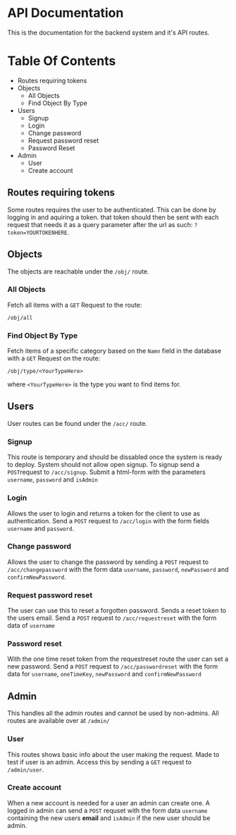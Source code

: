 # API Documentation
This is the documentation for the backend system and it's API routes.

# Table Of Contents
* Routes requiring tokens
* Objects
    * All Objects
    * Find Object By Type
* Users
    * Signup
    * Login
    * Change password
    * Request password reset
    * Password Reset
* Admin
    * User
    * Create account

## Routes requiring tokens
Some routes requires the user to be authenticated. This can be done by logging in
and aquiring a token. that token should then be sent with each request that needs it
as a query parameter after the url as such: `?token=YOURTOKENHERE`.

## Objects
The objects are reachable under the `/obj/` route.

### All Objects
Fetch all items with a `GET` Request to the route:
```
/obj/all
```
### Find Object By Type
Fetch items of a specific category based on the `Namn` field in the database with a `GET` Request on the route:
```
/obj/type/<YourTypeHere>
```
where `<YourTypeHere>` is the type you want to find items for.

## Users
User routes can be found under the `/acc/` route.

### Signup
This route is temporary and should be dissabled once the system is ready to deploy. System should not
allow open signup. To signup send a `POST`request to `/acc/signup`. Submit a html-form
with the parameters `username`, `password` and `isAdmin`

### Login
Allows the user to login and returns a token for the client to use as authentication.
Send a `POST` request to `/acc/login` with the form fields `username` and `password`.

### Change password
Allows the user to change the password by sending a `POST` request to `/acc/changepassword`
with the form data `username`, `password`, `newPassword` and `confirmNewPassword`.

### Request password reset
The user can use this to reset a forgotten password. Sends a reset token to the users
email. Send a `POST` request to `/acc/requestreset` with the form data of `username`

### Password reset
With the one time reset token from the requestreset route the user can set a new password.
Send a `POST` request to `/acc/passwordreset` with the form data for `username`, `oneTimeKey`,
`newPassword` and `confirmNewPassword`

## Admin
This handles all the admin routes and cannot be used by non-admins. All routes are
available over at `/admin/`

### User
This routes shows basic info about the user making the request. Made to test if
user is an admin. Access this by sending a `GET` request to `/admin/user`.

### Create account
When a new account is needed for a user an admin can create one. A logged in admin
can send a `POST` requset with the form data `username` containing the new users **email** and
`isAdmin` if the new user should be admin.
